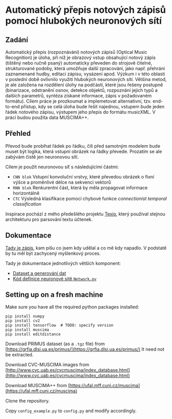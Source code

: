 # Automatický přepis notových zápisů pomocí hlubokých neuronových sítí

## Zadání

Automatický přepis (rozpoznávání) notových zápisů (Optical Music
Recognition) je úloha, při níž je obrazový vstup obsahující notový
zápis (tištěný nebo ručně psaný) automaticky převeden do strojově
čitelné, strukturované podoby, která umožňuje další zpracování, jako
např. přehrání zaznamenané hudby, editaci zápisu, vysázení apod. Výzkum
i v této oblasti v poslední době ovlivnilo využití hlubokých
neuronových sítí. Většina metod, je ale založena na rozdělení úlohy na
podčásti, které jsou řešeny postupně (binarizace, odstranění osnov,
detekce objektů, rozpoznání jejich typů a dalších parametrů, syntéza
získané informace, zápis v požadovaném formátu). Cílem práce je
prozkoumat a implemetovat alternativní, tzv. end-to-end přístup, kdy se
celá úloha bude řešit najednou, vstupem bude jeden řádek notového
zápisu, výstupem jeho přepis do formátu musicXML. V práci budou použita
data MUSCIMA++.


## Přehled

Převod bude probíhat řádek po řádku, čili před samotným modelem bude muset
být logika, která vstupní obrázek na řádky převede. Prozatím se ale zabývám
čistě jen neuronovou sítí.

Cílem je použít neuronovou síť s následujícími částmi:

- `CNN blok` Vstupní konvoluční vrstvy, které převedou obrázek o fixní
  výšce a proměnlivé délce na sekvenci vektorů
- `RNN blok` Renkurentní část, která by měla propagovat informace horizontálně
- `CTC` Výsledná klasifikace pomocí chybové funkce
  *connectionist temporal classification*

Inspirace pochází z mého předešlého projektu
[Texio](https://play.google.com/store/apps/details?id=io.texio),
který používal stejnou architekturu pro parsování textu účtenek.


## Dokumentace

[Tady je zápis](log.md), kam píšu co jsem kdy udělal a co mě kdy napadlo.
V podstatě by tu měl být zachycený myšlenkový proces.

Tady je dokumentace jednotlivých větších komponent:

- [Dataset a generování dat](docs/dataset-generation.md)
- [Kód definice neuronové sítě `Network.py`](docs/network.md)


## Setting up on a fresh machine

Make sure you have all the required python packages installed:

    pip install numpy
    pip install cv2
    pip install tensorflow  # TODO: specify version
    pip install muscima
    pip install editdistance

Download PRIMUS dataset (as a `.tgz` file) from
[https://grfia.dlsi.ua.es/primus/](https://grfia.dlsi.ua.es/primus/)
It need not be extracted.

Download CVC-MUSCIMA images from [http://www.cvc.uab.es/cvcmuscima/index_database.html](http://www.cvc.uab.es/cvcmuscima/index_database.html)

Download MUSCIMA++ from [https://ufal.mff.cuni.cz/muscima](https://ufal.mff.cuni.cz/muscima)

Clone the repository.

Copy `config_example.py` to `config.py` and modify accordingly.
